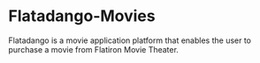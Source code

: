 # Flatadango-Movies
Flatadango is a movie application platform that enables the user to purchase a movie from Flatiron Movie Theater.
